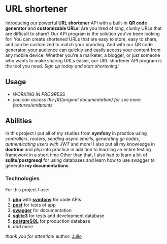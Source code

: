 # URL shortener
Introducing our powerful **URL shortener** API with a built-in **QR code generator** and **customizable URLs**!
Are you tired of long, clunky URLs that are difficult to share? Our API program is the solution you've been looking for!
You can create shortened URLs that are easy to store, easy to share, and can be customized to match your branding.
And with our QR code generator, your audience can quickly and easily access your content from any mobile device.
Whether you're a marketer, a blogger, or just someone who wants to make sharing URLs easier, our URL shortener API program is the tool you need. _Sign up today and start shortening!_

## Usage
+ _WORKING IN PROGRESS_
+ *you can access the [#](original documentation) for see more features/endpoints*

## Abilities
In this project i put all of my studies from **symfony** in practice using _controllers_, _routers_, _sending async emails_, _generating gr-codes_, _authenticating users with JWT_ and more!
I also put all my knowledge in **doctrine** and php into practice in addition to learning an entire testing framework in a short time
Other than that, I also had to learn a bit of **sqlite**/**postgresql** for using databases and learn how to use swagger to generate **my documentations**

### Technologies
For this project I use: 
1. **[php](https://www.php.net)** with **[symfony](https://symfony.com)** for code APIs
2. **[pest](https://pestphp.com)** for tests of app
3. **[swagger](https://swagger.io)** for documentation
4. **[sqlite3](https://www.sqlite.org)** for tests and development database
5. **[postgreSQL](https://www.postgresql.org)** for production database
6. *and more*

*thank you for attention!*
author: [Julio](https://github.com/Julio-Moreira)